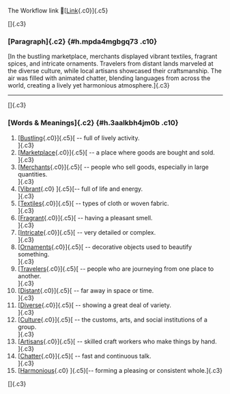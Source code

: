 The Workflow link
👏[[Link](https://www.google.com/url?q=http://www.google.com&sa=D&source=editors&ust=1758343596599077&usg=AOvVaw3yLH3w87WGLAHQKxXQ9WGe){.c0}]{.c5}

[]{.c3}

### [Paragraph]{.c2} {#h.mpda4mgbgq73 .c10}

[In the bustling marketplace, merchants displayed vibrant textiles,
fragrant spices, and intricate ornaments. Travelers from distant lands
marveled at the diverse culture, while local artisans showcased their
craftsmanship. The air was filled with animated chatter, blending
languages from across the world, creating a lively yet harmonious
atmosphere.]{.c3}

------------------------------------------------------------------------

[]{.c3}

### [Words & Meanings]{.c2} {#h.3aalkbh4jm0b .c10}

1.  [[Bustling](https://www.google.com/url?q=http://www.google.com&sa=D&source=editors&ust=1758343596601125&usg=AOvVaw13o9ywbcaOtHk1ImhaK3tP){.c0}]{.c5}[ --
    full of lively activity.\
    ]{.c3}
2.  [[Marketplace](https://www.google.com/url?q=http://www.google.com&sa=D&source=editors&ust=1758343596601484&usg=AOvVaw1tskGxKttu1nuK3vNAJKdm){.c0}]{.c5}[ --
    a place where goods are bought and sold.\
    ]{.c3}
3.  [[Merchants](https://www.google.com/url?q=http://www.google.com&sa=D&source=editors&ust=1758343596601754&usg=AOvVaw0ZMA_9lTfsNfypk9X7PADN){.c0}]{.c5}[ --
    people who sell goods, especially in large quantities.\
    ]{.c3}
4.  [[Vibrant](https://www.google.com/url?q=http://www.google.com&sa=D&source=editors&ust=1758343596602083&usg=AOvVaw2IZ7A5G1SSL0qroJWM1pOz){.c0}
    ]{.c5}[-- full of life and energy.\
    ]{.c3}
5.  [[Textiles](https://www.google.com/url?q=http://www.google.com&sa=D&source=editors&ust=1758343596602380&usg=AOvVaw2jw62Px04NBjmQyNKWZIPw){.c0}]{.c5}[ --
    types of cloth or woven fabric.\
    ]{.c3}
6.  [[Fragrant](https://www.google.com/url?q=http://www.google.com&sa=D&source=editors&ust=1758343596602731&usg=AOvVaw0kGx2l2U5qXSnUkrVxETM8){.c0}]{.c5}[ --
    having a pleasant smell.\
    ]{.c3}
7.  [[Intricate](https://www.google.com/url?q=http://www.google.com&sa=D&source=editors&ust=1758343596603059&usg=AOvVaw2-0McCgGozX4341vCLqiSD){.c0}]{.c5}[ --
    very detailed or complex.\
    ]{.c3}
8.  [[Ornaments](https://www.google.com/url?q=http://www.google.com&sa=D&source=editors&ust=1758343596603270&usg=AOvVaw1DTPuKYHSmoxufXQq25cHX){.c0}]{.c5}[ --
    decorative objects used to beautify something.\
    ]{.c3}
9.  [[Travelers](https://www.google.com/url?q=http://www.google.com&sa=D&source=editors&ust=1758343596603620&usg=AOvVaw2pOHSgiGffBkVYFl_XXulG){.c0}]{.c5}[ --
    people who are journeying from one place to another.\
    ]{.c3}
10. [[Distant](https://www.google.com/url?q=http://www.google.com&sa=D&source=editors&ust=1758343596604016&usg=AOvVaw2nosQj_ucE4GT3E9BZVLyb){.c0}]{.c5}[ --
    far away in space or time.\
    ]{.c3}
11. [[Diverse](https://www.google.com/url?q=http://www.google.com&sa=D&source=editors&ust=1758343596604321&usg=AOvVaw1mNAWGSJCmD6Q0IlAFcrda){.c0}]{.c5}[ --
    showing a great deal of variety.\
    ]{.c3}
12. [[Culture](https://www.google.com/url?q=http://www.google.com&sa=D&source=editors&ust=1758343596604727&usg=AOvVaw2lFVts_cv-qjXvuxlnL1u3){.c0}]{.c5}[ --
    the customs, arts, and social institutions of a group.\
    ]{.c3}
13. [[Artisans](https://www.google.com/url?q=http://www.google.com&sa=D&source=editors&ust=1758343596605044&usg=AOvVaw310iny7RJp-UYPWB4JGxar){.c0}]{.c5}[ --
    skilled craft workers who make things by hand.\
    ]{.c3}
14. [[Chatter](https://www.google.com/url?q=http://www.google.com&sa=D&source=editors&ust=1758343596605356&usg=AOvVaw2LITgikLAJnIR0lPIVuoY7){.c0}]{.c5}[ --
    fast and continuous talk.\
    ]{.c3}
15. [[Harmonious](https://www.google.com/url?q=http://www.google.com&sa=D&source=editors&ust=1758343596605666&usg=AOvVaw3DwkTgrVoegI702Uu4FEkg){.c0}
    ]{.c5}[-- forming a pleasing or consistent whole.]{.c3}

[]{.c3}
